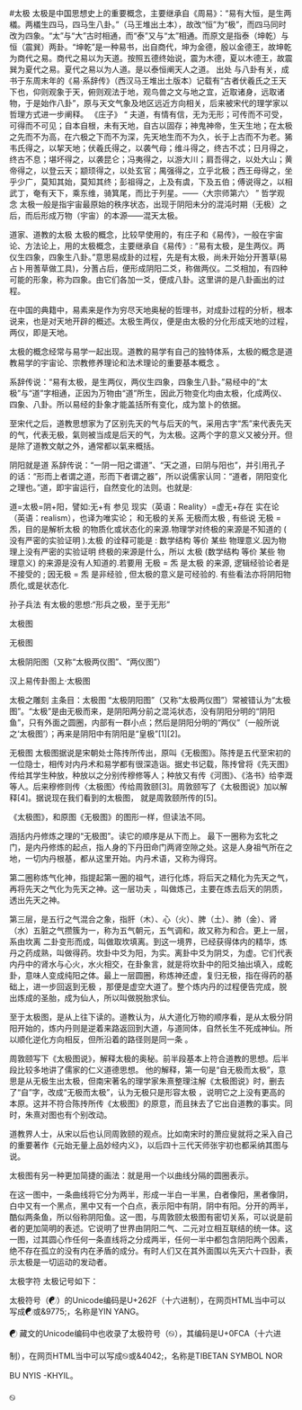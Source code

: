 #太极
太极是中国思想史上的重要概念，主要继承自《周易》：“易有大恒，是生两檥。两檥生四马，四马生八卦。”（马王堆出土本），故改“恒”为“极”，而四马同时改为四象。“太”与“大”古时相通，而“泰”又与“太”相通。而原文是指泰（坤乾）与恒（震巽）两卦。“坤乾”是一种易书，出自商代，坤为金德，殷以金德王，故坤乾为商代之易。商代之易以为天道。按照五德终始说，震为木德，夏以木德王，故震巽为夏代之易。夏代之易以为人道。是以泰恒阐天人之道。
出处
与八卦有关，成书于东周末年的《易·系辞传》（西汉马王堆出土版本）记载有“古者伏羲氏之王天下也，仰则观象于天，俯则观法于地，观鸟兽之文与地之宜，近取诸身，远取诸物，于是始作八卦”，原与天文气象及地区远近方向相关，后来被宋代的理学家以哲理方式进一步阐释。
《庄子》
“	夫道，有情有信，无为无形；可传而不可受，可得而不可见；自本自根，未有天地，自古以固存；神鬼神帝，生天生地；在太极之先而不为高，在六极之下而不为深，先天地生而不为久，长于上古而不为老。狶韦氏得之，以挈天地；伏羲氏得之，以袭气母；维斗得之，终古不忒；日月得之，终古不息；堪坏得之，以袭昆仑；冯夷得之，以游大川；肩吾得之，以处大山；黄帝得之，以登云天；颛顼得之，以处玄官；禺强得之，立乎北极；西王母得之，坐乎少广，莫知其始，莫知其终；彭祖得之，上及有虞，下及五伯；傅说得之，以相武丁，奄有天下，乘东维，骑箕尾，而比于列星。——〈大宗师第六〉	”
哲学观念
太极一般是指宇宙最原始的秩序状态，出现于阴阳未分的混沌时期（无极）之后，而后形成万物（宇宙）的本源——混天太极。

道家、道教的太极
太极的概念，比较早使用的，有庄子和《易传》，一般在宇宙论、方法论上，用的太极概念，主要继承自《易传》: “易有太极，是生两仪。两仪生四象，四象生八卦。”意思易成卦的过程，先是有太极，尚未开始分开蓍草(易占卜用蓍草做工具)，分蓍占后，便形成阴阳二爻，称做两仪。二爻相加，有四种可能的形象，称为四象。由它们各加一爻，便成八卦。这里讲的是八卦画出的过程。

在中国的典籍中，易素来是作为穷尽天地奥秘的哲理书，对成卦过程的分析，根本说来，也是对天地开辟的概述。太极生两仪，便是由太极的分化形成天地的过程，两仪，即是天地。

太极的概念经常与易学一起出现。道教的易学有自己的独特体系，太极的概念是道教易学的宇宙论、宗教修养理论和法术理论的重要基本概念 。

系辞传说：“易有太极，是生两仪，两仪生四象，四象生八卦。”易经中的“太极”与“道”字相通，正因为万物由“道”所生，因此万物变化均由太极，化成两仪、四象、八卦。所以易经的卦象才能盖括所有变化，成为筮卜的依据。

至宋代之后，道教思想家为了区别先天的气与后天的气，采用古字“炁”来代表先天的气，代表无极，氣则被当成是后天的气，为太极。这两个字的意义又被分开。但是除了道教文献之外，通常都以氣来概括。

阴阳就是道
系辞传说：“一阴一阳之谓道”、“天之道，曰阴与阳也”，并引用孔子的话：“形而上者谓之道，形而下者谓之器”，所以说儒家认同：“道者，阴阳变化之理也。”道，即宇宙运行，自然变化的法则。也就是:

道=太极=阴+阳，譬如:无+有
参见
现实（英语：Reality）=虚无+存在
实在论（英语：realism），也译为唯实论；
和无极的关系
无极而太极 , 有些说 无极 = 炁，目的是解析太极 的物质化或状态化的来源.物理学对终极的来源是不知道的 ( 没有严密的实验证明 ).太极 的诠释可能是 : 数学结构 等价 某些 物理意义.因为物理上没有严密的实验证明 终极的来源是什么，所以 太极 (数学结构 等价 某些 物理意义) 的来源是没有人知道的.若要用 无极 = 炁 是太极 的来源, 逻辑经验论者是不接受的 ; 因无极 = 炁 是非经验 , 但太极的意义是可经验的. 有些看法亦将阴阳物质化,或是状态化.

孙子兵法
有太极的思想:“形兵之极，至于无形”

太极图

无极图

太极阴阳图（又称“太极两仪图”、“两仪图”）

汉上易传卦图上·太极图

太极之雕刻
主条目：太极图
“太极阴阳图”（又称“太极两仪图”）常被错认为“太极图”。“太极”是由无极而来，是阴阳两分前之混沌状态，没有阴阳分明的“阴阳鱼”，只有外面之圆圈，内部有一群小点；然后是阴阳分明的“两仪”（一般所说之‘太极图’）；再来是阴阳中有阴阳是“皇极”[1][2]。

无极图
太极图据说是宋朝处士陈抟所传出，原叫《无极图》。陈抟是五代至宋初的一位隐士，相传对内丹术和易学都有很深造诣。据史书记载，陈抟曾将《先天图》传给其学生种放，种放以之分别传穆修等人；种放又有传《河图》、《洛书》给李溉等人。后来穆修则传〈太极图〉传给周敦颐[3]。周敦颐写了《太极图说》加以解释[4]。据说现在我们看到的太极图， 就是周敦颐所传的[5]。

《太极图》，和原图《无极图》的图形一样，但读法不同。

涵括内丹修炼之理的“无极图”。读它的顺序是从下而上。 最下一圈称为玄牝之门，是内丹修炼的起点，指人身的下丹田命门两肾空隙之处。这是人身祖气所在之地，一切内丹根基，都从这里开始。内丹术语，又称为得窍。

第二圈称炼气化神，指提起第一圈的祖气，进行化炼，将后天之精化为先天之气，再将先天之气化为先天之神。这一层功夫 ，叫做炼己，主要在炼去后天的阴质，透出先天之神。

第三层，是五行之气混合之象，指肝（木）、心（火）、脾（土）、肺（金）、肾（水）五脏之气攒簇为一，称为五气朝元，五气调和，故又称为和合。更上一层，系由坎离 二卦变形而成，叫做取坎填离。到这一境界，已经获得体内的精华，炼丹之药成熟，叫做得药。坎卦中爻为阳，为实。离卦中爻为阴爻，为虚。它们代表内丹中的肾水与心火，水火相交，在卦象言，就是将坎卦中的阳爻抽出填入，成乾卦，意味人变成纯阳之体。最上一层圆圈，称炼神还虚，复归无极，指在得药的基础上，进一步回返到无极 ，那便是虚空大道了。整个炼内丹的过程便告完成，脱出炼成的圣胎，成为仙人，所以叫做脱胎求仙。

至于太极图，是从上往下读的。道教认为，从大道化万物的顺序看，是从太极分阴阳开始的，炼内丹则是逆着来路返回到大道，与道同体，自然长生不死成神仙。所以顺化逆化方向相反，但所沿着的路径则是同一条 。

周敦颐写下《太极图说》，解释太极的奥秘。前半段基本上符合道教的思想。后半段比较多地讲了儒家的仁义道德思想。 他的解释，第一句是“自无极而太极”，意思是从无极生出太极，但南宋著名的理学家朱熹整理注解《太极图说》时，删去了“自”字，改成“无极而太极”，认为无极只是形容太极 ，说明它之上没有更高的本原。这并不符合陈抟所传《太极图》的原意，而且抹去了它出自道教的事实。同时，朱熹对图也有个别改动。

道教界人士，从宋以后也认同周敦颐的观点。比如南宋时的萧应叟就将之采入自己的重要著作《元始无量上品妙经内义》，以后四十三代天师张宇初也都采纳其图与说。

太极图有另一种更加简捷的画法：就是用一个以曲线分隔的圆圈表示。

在这一图中，一条曲线将它分为两半，形成一半白一半黑，白者像阳，黑者像阴，白中又有一个黑点，黑中又有一个白点，表示阳中有阴，阴中有阳。分开的两半，酷似两条鱼，所以俗称阴阳鱼。这一图，与周敦颐太极图有密切关系，可以说是前者的更加简明的表述。它说明了世界由阴阳二气、二元对立相互联结的统一体。这一图，过其圆心作任何一条直线将之分成两半，任何一半中都包含阴阳两个因素，绝不存在孤立的没有内在矛盾的成分。有时人们又在其外面围以先天六十四卦，表示太极是一切运动的发动者。

太极字符
太极记号如下：

太极符号（☯）的Unicode编码是U+262F（十六进制），在网页HTML当中可以写成&#x262f;或&9775;，名称是YIN YANG。

☯
藏文的Unicode编码中也收录了太极符号（࿊），其编码是U+0FCA（十六进制），在网页HTML当中可以写成&#x0fca;或&4042;，名称是TIBETAN SYMBOL NOR BU NYIS -KHYIL。

࿊

